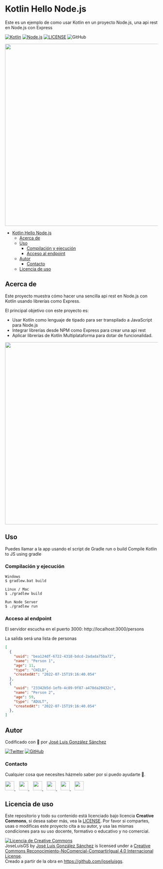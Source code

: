 # Kotlin Hello Node.js 
Este es un ejemplo de como usar Kotlin en un proyecto Node.js, una api rest en Node.js con Express

[![Kotlin](https://img.shields.io/badge/Code-Kotlin-blueviolet)](https://kotlinlang.org/)
[![Node.js](https://img.shields.io/badge/Code-NodeJS-green)](https://nodejs.org/es/)
[![LICENSE](https://img.shields.io/badge/Lisence-CC-%23e64545)](https://joseluisgs.github.io/docs/license/)
![GitHub](https://img.shields.io/github/last-commit/joseluisgs/kotlin-hello-nodejs)

<p align="center">
  <a href="https://joseluisgs.github.io/" target="_blank"><img src="https://i.blogs.es/9bfabc/kotlin-js/1366_2000.webp" 
  width='600px' borderRadius='1rem' boxShadow = '0 5px 18px rgba(0,0,0,0.3)'></a>
</p>

- [Kotlin Hello Node.js](#kotlin-hello-nodejs)
  - [Acerca de](#acerca-de)
  - [Uso](#uso)
    - [Compilación y ejecución](#compilación-y-ejecución)
    - [Acceso al endpoint](#acceso-al-endpoint)
  - [Autor](#autor)
    - [Contacto](#contacto)
  - [Licencia de uso](#licencia-de-uso)

## Acerca de
Este proyecto muestra cómo hacer una sencilla api rest en Node.js con Kotlin usando librerías como Express.

El principal objetivo con este proyecto es: 
- Usar Kotlin como lenguaje de tipado para ser transpilado a JavaScript para Node.js
- Integrar librerías desde NPM como Express para crear una api rest
- Aplicar librerías de Kotlin Multiplataforma para dotar de funcionalidad.

<p align="center">
  <a href="https://joseluisgs.github.io/" target="_blank"><img src="https://dev-to-uploads.s3.amazonaws.com/uploads/articles/3i7mye7d68q1f3dgygup.png" 
  width='600px' borderRadius='1rem' boxShadow = '0 5px 18px rgba(0,0,0,0.3)'></a>
</p>


## Uso
Puedes llamar a la app usando el script de Gradle run o build
Compile Kotlin to JS using gradle

### Compilación y ejecución
```
Windows
$ gradlew.bat build

Linux / Mac
$ ./gradlew build

Run Node Server
$ ./gradlew run
```
### Acceso al endpoint
El servidor escucha en el puerto 3000: http://localhost:3000/persons

La salida será una lista de personas
```json 
[
  {
    "uuid": "bea124df-6722-4318-bdcd-2adada75ba72",
    "name": "Person 1",
    "age": 11,
    "type": "CHILD",
    "createdAt": "2022-07-15T19:16:40.054"
  },
  {
    "uuid": "23342b5d-1efb-4c89-9f87-a478da20432c",
    "name": "Person 2",
    "age": 59,
    "type": "ADULT",
    "createdAt": "2022-07-15T19:16:40.054"
  },
]
```

## Autor

Codificado con :sparkling_heart: por [José Luis González Sánchez](https://twitter.com/joseluisgonsan)

[![Twitter](https://img.shields.io/twitter/follow/joseluisgonsan?style=social)](https://twitter.com/joseluisgonsan)
[![GitHub](https://img.shields.io/github/followers/joseluisgs?style=social)](https://github.com/joseluisgs)

### Contacto
<p>
  Cualquier cosa que necesites házmelo saber por si puedo ayudarte 💬.
</p>
<p>
 <a href="https://joseluisgs.github.io/" target="_blank">
        <img src="https://joseluisgs.github.io/img/favicon.png" 
    height="30">
    </a>  &nbsp;&nbsp;
    <a href="https://github.com/joseluisgs" target="_blank">
        <img src="https://distreau.com/github.svg" 
    height="30">
    </a> &nbsp;&nbsp;
        <a href="https://twitter.com/joseluisgonsan" target="_blank">
        <img src="https://i.imgur.com/U4Uiaef.png" 
    height="30">
    </a> &nbsp;&nbsp;
    <a href="https://www.linkedin.com/in/joseluisgonsan" target="_blank">
        <img src="https://upload.wikimedia.org/wikipedia/commons/thumb/c/ca/LinkedIn_logo_initials.png/768px-LinkedIn_logo_initials.png" 
    height="30">
    </a>  &nbsp;&nbsp;
    <a href="https://discordapp.com/users/joseluisgs#3560" target="_blank">
        <img src="https://logodownload.org/wp-content/uploads/2017/11/discord-logo-4-1.png" 
    height="30">
    </a> &nbsp;&nbsp;
    <a href="https://g.dev/joseluisgs" target="_blank">
        <img loading="lazy" src="https://googlediscovery.com/wp-content/uploads/google-developers.png" 
    height="30">
    </a>    
</p>

## Licencia de uso

Este repositorio y todo su contenido está licenciado bajo licencia **Creative Commons**, si desea saber más, vea la [LICENSE](https://joseluisgs.github.io/docs/license/). Por favor si compartes, usas o modificas este proyecto cita a su autor, y usa las mismas condiciones para su uso docente, formativo o educativo y no comercial.

<a rel="license" href="http://creativecommons.org/licenses/by-nc-sa/4.0/"><img alt="Licencia de Creative Commons" style="border-width:0" src="https://i.creativecommons.org/l/by-nc-sa/4.0/88x31.png" /></a><br /><span xmlns:dct="http://purl.org/dc/terms/" property="dct:title">JoseLuisGS</span> by <a xmlns:cc="http://creativecommons.org/ns#" href="https://joseluisgs.github.io/" property="cc:attributionName" rel="cc:attributionURL">José Luis González Sánchez</a> is licensed under a <a rel="license" href="http://creativecommons.org/licenses/by-nc-sa/4.0/">Creative Commons Reconocimiento-NoComercial-CompartirIgual 4.0 Internacional License</a>.<br />Creado a partir de la obra en <a xmlns:dct="http://purl.org/dc/terms/" href="https://github.com/joseluisgs" rel="dct:source">https://github.com/joseluisgs</a>.